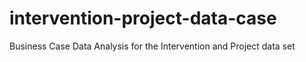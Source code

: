 # intervention-project-data-case
Business Case Data Analysis for the Intervention and Project data set
